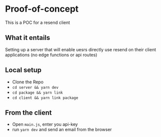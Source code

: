 # Proof-of-concept

This is a POC for a resend client

## What it entails

Setting up a server that will enable uesrs directly use resend on their client applications (no edge functions or api routes)

## Local setup

- Clone the Repo
- `cd server && yarn dev`
- `cd package && yarn link`
- `cd client && yarn link package`

## From the client

- Open `main.js`, enter you api-key
- run `yarn dev` and send an email from the browser
